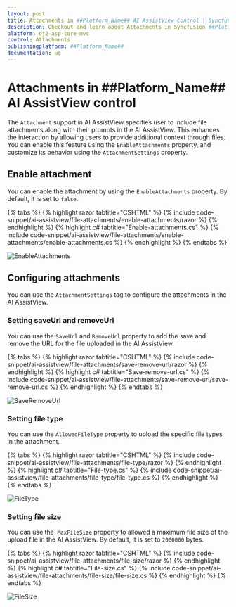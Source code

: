 ```yaml
---
layout: post
title: Attachments in ##Platform_Name## AI AssistView Control | Syncfusion
description: Checkout and learn about Attachments in Syncfusion ##Platform_Name## AI AssistView control of Syncfusion Essential JS 2 and more.
platform: ej2-asp-core-mvc
control: Attachments
publishingplatform: ##Platform_Name##
documentation: ug
---
```


# Attachments in ##Platform_Name## AI AssistView control

The `Attachment` support in AI AssistView specifies user to include file attachments along with their prompts in the AI AssistView. This enhances the interaction by allowing users to provide additional context through files. You can enable this feature using the `EnableAttachments` property, and customize its behavior using the `AttachmentSettings` property.

## Enable attachment

You can enable the attachment by using the `EnableAttachments` property. By default, it is set to `false`.

{% tabs %}
{% highlight razor tabtitle="CSHTML" %}
{% include code-snippet/ai-assistview/file-attachments/enable-attachments/razor %}
{% endhighlight %}
{% highlight c# tabtitle="Enable-attachments.cs" %}
{% include code-snippet/ai-assistview/file-attachments/enable-attachments/enable-attachments.cs %}
{% endhighlight %}
{% endtabs %}

![EnableAttachments](images/enable-attachments.png)

## Configuring attachments

You can use the `AttachmentSettings` tag to configure the attachments in the AI AssistView.

### Setting saveUrl and removeUrl

You can use the `SaveUrl` and `RemoveUrl` property to add the save and remove the URL for the file uploaded in the AI AssistView.

{% tabs %}
{% highlight razor tabtitle="CSHTML" %}
{% include code-snippet/ai-assistview/file-attachments/save-remove-url/razor %}
{% endhighlight %}
{% highlight c# tabtitle="Save-remove-url.cs" %}
{% include code-snippet/ai-assistview/file-attachments/save-remove-url/save-remove-url.cs %}
{% endhighlight %}
{% endtabs %}

![SaveRemoveUrl](images/save-remove-url.png)

### Setting file type

You can use the `AllowedFileType` property to upload the specific file types in the attachment.

{% tabs %}
{% highlight razor tabtitle="CSHTML" %}
{% include code-snippet/ai-assistview/file-attachments/file-type/razor %}
{% endhighlight %}
{% highlight c# tabtitle="File-type.cs" %}
{% include code-snippet/ai-assistview/file-attachments/file-type/file-type.cs %}
{% endhighlight %}
{% endtabs %}

![FileType](images/file-type.png)

### Setting file size

You can use the  `MaxFileSize` property to allowed a maximum file size of the upload file in the AI AssistView. By default, it is set to `2000000` bytes.

{% tabs %}
{% highlight razor tabtitle="CSHTML" %}
{% include code-snippet/ai-assistview/file-attachments/file-size/razor %}
{% endhighlight %}
{% highlight c# tabtitle="File-size.cs" %}
{% include code-snippet/ai-assistview/file-attachments/file-size/file-size.cs %}
{% endhighlight %}
{% endtabs %}

![FileSize](images/file-size.png)